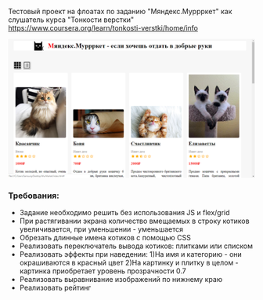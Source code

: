 Тестовый проект на флоатах по заданию "Мяндекс.Муррркет" как слушатель курса "Тонкости верстки" https://www.coursera.org/learn/tonkosti-verstki/home/info

![](https://github.com/RaevaAnastasia/MyandexMarket/blob/master/page%20screenshot.png)

### Требования:
* Задание необходимо решить без использования JS и flex/grid
* При растягивании экрана количество вмещаемых в строку котиков увеличивается, при уменьшении - уменьшается
* Обрезать длинные имена котиков с помощью CSS
* Реализовать переключатель вывода котиков: плитками или списком
* Реализовать эффекты при наведении: 1)На имя и категорию - они окрашиваются в красный цвет 2)На картинку и плитку в целом - картинка приобретает уровень прозрачности 0.7
* Реализовать выравнивание изображений по нижнему краю
* Реализовать рейтинг
